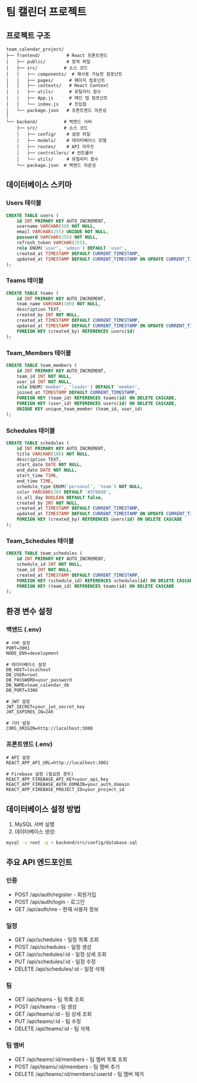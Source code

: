 # 팀 캘린더 프로젝트

## 프로젝트 구조
```
team_calendar_project/
├── frontend/          # React 프론트엔드
│   ├── public/        # 정적 파일
│   ├── src/          # 소스 코드
│   │   ├── components/  # 재사용 가능한 컴포넌트
│   │   ├── pages/      # 페이지 컴포넌트
│   │   ├── contexts/   # React Context
│   │   ├── utils/      # 유틸리티 함수
│   │   ├── App.js      # 메인 앱 컴포넌트
│   │   └── index.js    # 진입점
│   └── package.json   # 프론트엔드 의존성
│
└── backend/          # 백엔드 서버
    ├── src/          # 소스 코드
    │   ├── config/    # 설정 파일
    │   ├── models/    # 데이터베이스 모델
    │   ├── routes/    # API 라우트
    │   ├── controllers/ # 컨트롤러
    │   └── utils/     # 유틸리티 함수
    └── package.json  # 백엔드 의존성
```

## 데이터베이스 스키마

### Users 테이블
```sql
CREATE TABLE users (
    id INT PRIMARY KEY AUTO_INCREMENT,
    username VARCHAR(50) NOT NULL,
    email VARCHAR(255) UNIQUE NOT NULL,
    password VARCHAR(255) NOT NULL,
    refresh_token VARCHAR(255),
    role ENUM('user', 'admin') DEFAULT 'user',
    created_at TIMESTAMP DEFAULT CURRENT_TIMESTAMP,
    updated_at TIMESTAMP DEFAULT CURRENT_TIMESTAMP ON UPDATE CURRENT_TIMESTAMP
);
```

### Teams 테이블
```sql
CREATE TABLE teams (
    id INT PRIMARY KEY AUTO_INCREMENT,
    team_name VARCHAR(100) NOT NULL,
    description TEXT,
    created_by INT NOT NULL,
    created_at TIMESTAMP DEFAULT CURRENT_TIMESTAMP,
    updated_at TIMESTAMP DEFAULT CURRENT_TIMESTAMP ON UPDATE CURRENT_TIMESTAMP,
    FOREIGN KEY (created_by) REFERENCES users(id)
);
```

### Team_Members 테이블
```sql
CREATE TABLE team_members (
    id INT PRIMARY KEY AUTO_INCREMENT,
    team_id INT NOT NULL,
    user_id INT NOT NULL,
    role ENUM('member', 'leader') DEFAULT 'member',
    joined_at TIMESTAMP DEFAULT CURRENT_TIMESTAMP,
    FOREIGN KEY (team_id) REFERENCES teams(id) ON DELETE CASCADE,
    FOREIGN KEY (user_id) REFERENCES users(id) ON DELETE CASCADE,
    UNIQUE KEY unique_team_member (team_id, user_id)
);
```

### Schedules 테이블
```sql
CREATE TABLE schedules (
    id INT PRIMARY KEY AUTO_INCREMENT,
    title VARCHAR(100) NOT NULL,
    description TEXT,
    start_date DATE NOT NULL,
    end_date DATE NOT NULL,
    start_time TIME,
    end_time TIME,
    schedule_type ENUM('personal', 'team') NOT NULL,
    color VARCHAR(20) DEFAULT '#3788d8',
    is_all_day BOOLEAN DEFAULT false,
    created_by INT NOT NULL,
    created_at TIMESTAMP DEFAULT CURRENT_TIMESTAMP,
    updated_at TIMESTAMP DEFAULT CURRENT_TIMESTAMP ON UPDATE CURRENT_TIMESTAMP,
    FOREIGN KEY (created_by) REFERENCES users(id) ON DELETE CASCADE
);
```

### Team_Schedules 테이블
```sql
CREATE TABLE team_schedules (
    id INT PRIMARY KEY AUTO_INCREMENT,
    schedule_id INT NOT NULL,
    team_id INT NOT NULL,
    created_at TIMESTAMP DEFAULT CURRENT_TIMESTAMP,
    FOREIGN KEY (schedule_id) REFERENCES schedules(id) ON DELETE CASCADE,
    FOREIGN KEY (team_id) REFERENCES teams(id) ON DELETE CASCADE
);
```

## 환경 변수 설정

### 백엔드 (.env)
```env
# 서버 설정
PORT=3001
NODE_ENV=development

# 데이터베이스 설정
DB_HOST=localhost
DB_USER=root
DB_PASSWORD=your_password
DB_NAME=team_calendar_db
DB_PORT=3306

# JWT 설정
JWT_SECRET=your_jwt_secret_key
JWT_EXPIRES_IN=24h

# 기타 설정
CORS_ORIGIN=http://localhost:3000
```

### 프론트엔드 (.env)
```env
# API 설정
REACT_APP_API_URL=http://localhost:3001

# Firebase 설정 (필요한 경우)
REACT_APP_FIREBASE_API_KEY=your_api_key
REACT_APP_FIREBASE_AUTH_DOMAIN=your_auth_domain
REACT_APP_FIREBASE_PROJECT_ID=your_project_id
```

## 데이터베이스 설정 방법

1. MySQL 서버 실행
2. 데이터베이스 생성:
```bash
mysql -u root -p < backend/src/config/database.sql
```

## 주요 API 엔드포인트

### 인증
- POST /api/auth/register - 회원가입
- POST /api/auth/login - 로그인
- GET /api/auth/me - 현재 사용자 정보

### 일정
- GET /api/schedules - 일정 목록 조회
- POST /api/schedules - 일정 생성
- GET /api/schedules/:id - 일정 상세 조회
- PUT /api/schedules/:id - 일정 수정
- DELETE /api/schedules/:id - 일정 삭제

### 팀
- GET /api/teams - 팀 목록 조회
- POST /api/teams - 팀 생성
- GET /api/teams/:id - 팀 상세 조회
- PUT /api/teams/:id - 팀 수정
- DELETE /api/teams/:id - 팀 삭제

### 팀 멤버
- GET /api/teams/:id/members - 팀 멤버 목록 조회
- POST /api/teams/:id/members - 팀 멤버 추가
- DELETE /api/teams/:id/members/:userId - 팀 멤버 제거 